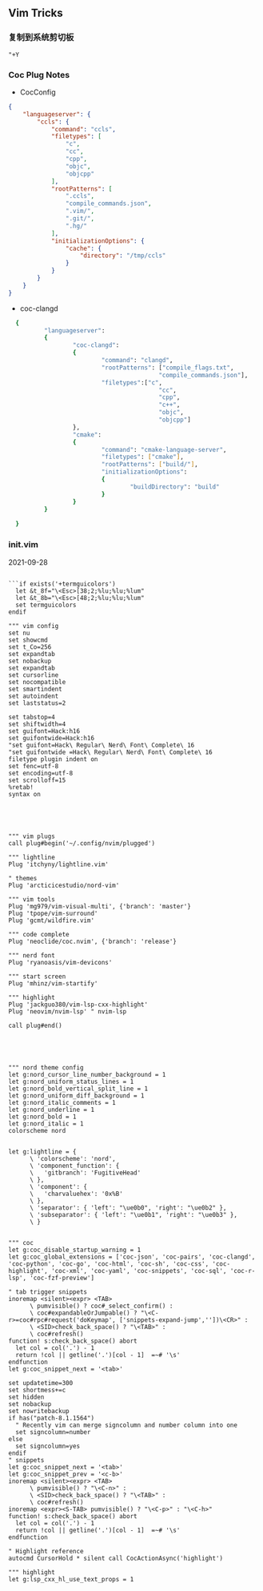 ## Vim Tricks
### 复制到系统剪切板
```vim
"+Y
```

### Coc Plug Notes
- CocConfig
```json
{
    "languageserver": {
        "ccls": {
            "command": "ccls",
            "filetypes": [
                "c",
                "cc",
                "cpp",
                "objc",
                "objcpp"
            ],
            "rootPatterns": [
                ".ccls",
                "compile_commands.json",
                ".vim/",
                ".git/",
                ".hg/"
            ],
            "initializationOptions": {
                "cache": {
                    "directory": "/tmp/ccls"
                }
            }
        }
    }
}
```

- coc-clangd
```bash
  {
          "languageserver":
          {
                  "coc-clangd":
                  {
                          "command": "clangd",
                          "rootPatterns": ["compile_flags.txt",
                                          "compile_commands.json"],
                          "filetypes":["c",
                                          "cc",
                                          "cpp",
                                          "c++",
                                          "objc",
                                          "objcpp"]
                  },
                  "cmake":
                  {
                          "command": "cmake-language-server",
                          "filetypes": ["cmake"],
                          "rootPatterns": ["build/"],
                          "initializationOptions":
                          { 
                                  "buildDirectory": "build"
                          }
                  }
          }
          
  }

```

### init.vim
2021-09-28
```vimscrpit

```if exists('+termguicolors')
  let &t_8f="\<Esc>[38;2;%lu;%lu;%lum"
  let &t_8b="\<Esc>[48;2;%lu;%lu;%lum"
  set termguicolors
endif

""" vim config
set nu
set showcmd
set t_Co=256
set expandtab
set nobackup
set expandtab
set cursorline
set nocompatible
set smartindent 
set autoindent
set laststatus=2

set tabstop=4
set shiftwidth=4
set guifont=Hack:h16
set guifontwide=Hack:h16
"set guifont=Hack\ Regular\ Nerd\ Font\ Complete\ 16
"set guifontwide =Hack\ Regular\ Nerd\ Font\ Complete\ 16
filetype plugin indent on
set fenc=utf-8
set encoding=utf-8
set scrolloff=15 
%retab!
syntax on





""" vim plugs
call plug#begin('~/.config/nvim/plugged')

""" lightline
Plug 'itchyny/lightline.vim'

" themes
Plug 'arcticicestudio/nord-vim'

""" vim tools
Plug 'mg979/vim-visual-multi', {'branch': 'master'}
Plug 'tpope/vim-surround'
Plug 'gcmt/wildfire.vim'

""" code complete
Plug 'neoclide/coc.nvim', {'branch': 'release'}

""" nerd font
Plug 'ryanoasis/vim-devicons'

""" start screen
Plug 'mhinz/vim-startify'

""" highlight
Plug 'jackguo380/vim-lsp-cxx-highlight'
Plug 'neovim/nvim-lsp' " nvim-lsp

call plug#end()





""" nord theme config
let g:nord_cursor_line_number_background = 1
let g:nord_uniform_status_lines = 1
let g:nord_bold_vertical_split_line = 1
let g:nord_uniform_diff_background = 1
let g:nord_italic_comments = 1
let g:nord_underline = 1
let g:nord_bold = 1
let g:nord_italic = 1
colorscheme nord


let g:lightline = {
      \ 'colorscheme': 'nord',
      \ 'component_function': {
      \   'gitbranch': 'FugitiveHead'
      \ },
      \ 'component': {
      \   'charvaluehex': '0x%B'
      \ },
      \ 'separator': { 'left': "\ue0b0", 'right': "\ue0b2" },
      \ 'subseparator': { 'left': "\ue0b1", 'right': "\ue0b3" },
      \ }


""" coc
let g:coc_disable_startup_warning = 1
let g:coc_global_extensions = ['coc-json', 'coc-pairs', 'coc-clangd', 'coc-python', 'coc-go', 'coc-html', 'coc-sh', 'coc-css', 'coc-highlight', 'coc-xml', 'coc-yaml', 'coc-snippets', 'coc-sql', 'coc-r-lsp', 'coc-fzf-preview']

" tab trigger snippets
inoremap <silent><expr> <TAB>
      \ pumvisible() ? coc#_select_confirm() :
      \ coc#expandableOrJumpable() ? "\<C-r>=coc#rpc#request('doKeymap', ['snippets-expand-jump',''])\<CR>" :
      \ <SID>check_back_space() ? "\<TAB>" :
      \ coc#refresh()
function! s:check_back_space() abort
  let col = col('.') - 1
  return !col || getline('.')[col - 1]  =~# '\s'
endfunction
let g:coc_snippet_next = '<tab>'

set updatetime=300
set shortmess+=c
set hidden
set nobackup
set nowritebackup
if has("patch-8.1.1564")
  " Recently vim can merge signcolumn and number column into one
  set signcolumn=number
else
  set signcolumn=yes
endif
" snippets
let g:coc_snippet_next = '<tab>'
let g:coc_snippet_prev = '<c-b>'
inoremap <silent><expr> <TAB>
      \ pumvisible() ? "\<C-n>" :
      \ <SID>check_back_space() ? "\<TAB>" :
      \ coc#refresh()
inoremap <expr><S-TAB> pumvisible() ? "\<C-p>" : "\<C-h>"
function! s:check_back_space() abort
  let col = col('.') - 1
  return !col || getline('.')[col - 1]  =~# '\s'
endfunction

" Highlight reference
autocmd CursorHold * silent call CocActionAsync('highlight')

""" highlight
let g:lsp_cxx_hl_use_text_props = 1
